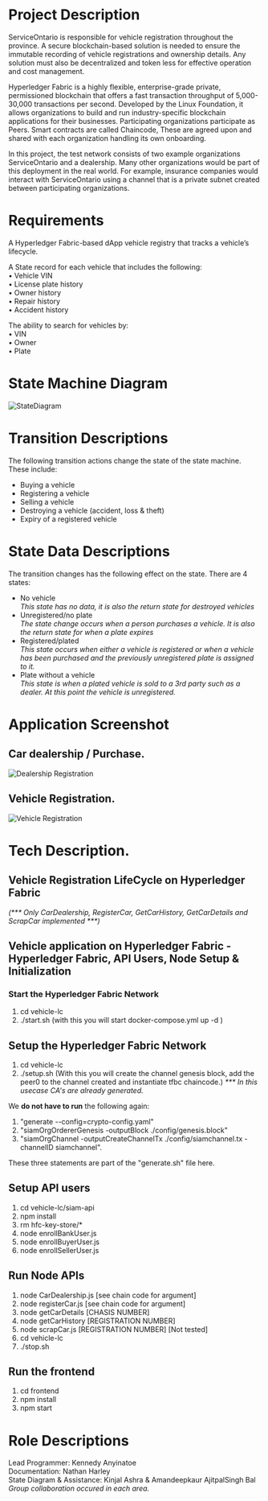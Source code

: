 # Project Description

ServiceOntario is responsible for vehicle registration throughout the province. A secure blockchain-based solution is needed to ensure the immutable recording of vehicle registrations and ownership details. Any solution must also be decentralized and token less for effective operation and cost management.

Hyperledger Fabric is a highly flexible, enterprise-grade private, permissioned blockchain that offers a fast transaction throughput of 5,000-30,000 transactions per second. Developed by the Linux Foundation, it allows organizations to build and run industry-specific blockchain applications for their businesses. Participating organizations participate as Peers. Smart contracts are called Chaincode, These are agreed upon and shared with each organization handling its own onboarding.

In this project, the test network consists of two example organizations ServiceOntario and a dealership. Many other organizations would be part of this deployment in the real world. For example, insurance companies would interact with ServiceOntario using a channel that is a private subnet created between participating organizations.

# Requirements

A Hyperledger Fabric-based dApp vehicle registry that tracks a vehicle’s lifecycle.

A State record for each vehicle that includes the following:  
• Vehicle VIN  
• License plate history  
• Owner history  
• Repair history  
• Accident history

The ability to search for vehicles by:  
• VIN  
• Owner  
• Plate

# State Machine Diagram

![StateDiagram](https://user-images.githubusercontent.com/99918492/175080590-e87c34fa-a544-43ce-a5d2-80396ca2c1d2.png)

# Transition Descriptions

The following transition actions change the state of the state machine. These include:

- Buying a vehicle
- Registering a vehicle
- Selling a vehicle
- Destroying a vehicle (accident, loss & theft)
- Expiry of a registered vehicle

# State Data Descriptions

The transition changes has the following effect on the state. There are 4 states:

- No vehicle  
  _This state has no data, it is also the return state for destroyed vehicles_
- Unregistered/no plate  
  _The state change occurs when a person purchases a vehicle. It is also the return state for when a plate expires_
- Registered/plated  
  _This state occurs when either a vehicle is registered or when a vehicle has been purchased and the previously unregistered plate is assigned to it._
- Plate without a vehicle  
  _This state is when a plated vehicle is sold to a 3rd party such as a dealer. At this point the vehicle is unregistered._

# Application Screenshot

## Car dealership / Purchase.

![Dealership Registration](./frontend/images/dealership-form.png)

## Vehicle Registration.

![Vehicle Registration](./frontend/images/vehicle-registration-form.png)

# Tech Description.

## Vehicle Registration LifeCycle on Hyperledger Fabric

_(*** Only CarDealership, RegisterCar, GetCarHistory, GetCarDetails and ScrapCar implemented ***)_

## Vehicle application on Hyperledger Fabric - Hyperledger Fabric, API Users, Node Setup & Initialization

### Start the Hyperledger Fabric Network

1. cd vehicle-lc
2. ./start.sh (with this you will start docker-compose.yml up -d )

## Setup the Hyperledger Fabric Network

1. cd vehicle-lc
2. ./setup.sh (With this you will create the channel genesis block, add the peer0 to the channel created and instantiate tfbc chaincode.)
   _\*\*\* In this usecase CA's are already generated._

We **do not have to run** the following again:

1. "generate --config=crypto-config.yaml"
2. "siamOrgOrdererGenesis -outputBlock ./config/genesis.block"
3. "siamOrgChannel -outputCreateChannelTx ./config/siamchannel.tx -channelID siamchannel".

These three statements are part of the "generate.sh" file here.

## Setup API users

1. cd vehicle-lc/siam-api
2. npm install
3. rm hfc-key-store/\*
4. node enrollBankUser.js
5. node enrollBuyerUser.js
6. node enrollSellerUser.js

## Run Node APIs

1. node CarDealership.js [see chain code for argument]
2. node registerCar.js [see chain code for argument]
3. node getCarDetails [CHASIS NUMBER]
4. node getCarHistory [REGISTRATION NUMBER]
5. node scrapCar.js [REGISTRATION NUMBER] [Not tested]
6. cd vehicle-lc
7. ./stop.sh

## Run the frontend

1. cd frontend
2. npm install
3. npm start

# Role Descriptions

Lead Programmer: Kennedy Anyinatoe  
Documentation: Nathan Harley  
State Diagram & Assistance: Kinjal Ashra & Amandeepkaur AjitpalSingh Bal  
_Group collaboration occured in each area._
